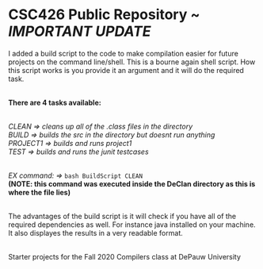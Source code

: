 # CSC426 Public Repository ~ ***IMPORTANT UPDATE*** 
I added a build script to the code to make compilation easier for future projects on the command line/shell. This is a bourne again shell script. How this script works is you provide it an argument and it will do the required task.<br><br>

**There are 4 tasks available:**<br><br>

*CLEAN => cleans up all of the .class files in the directory* <br>
*BUILD => builds the src in the directory but doesnt run anything*<br>
*PROJECT1 => builds and runs project1*<br>
*TEST => builds and runs the junit testcases*<br><br>

*EX command: =>* `bash BuildScript CLEAN`<br>
**(NOTE: this command was executed inside the DeClan directory as this is where the file lies)**<br><br>

The advantages of the build script is it will check if you have all of the required dependencies as well. For instance java installed on your machine. It also displayes the results in a very readable format.<br><br>

Starter projects for the Fall 2020 Compilers class at DePauw University
